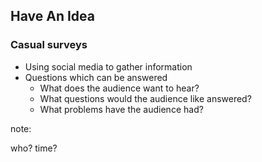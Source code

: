 ## Have An Idea

### Casual surveys

* Using social media to gather information
* Questions which can be answered
  * What does the audience want to hear?
  * What questions would the audience like answered?
  * What problems have the audience had?

note:

who?
time?
